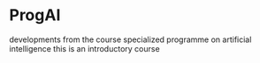 # ProgAI
developments from the course specialized programme on artificial intelligence
this is an introductory course
